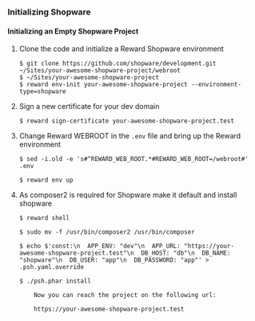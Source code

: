 ### Initializing Shopware

#### Initializing an Empty Shopware Project

1. Clone the code and initialize a Reward Shopware environment

    ``` shell
    $ git clone https://github.com/shopware/development.git ~/Sites/your-awesome-shopware-project/webroot
    $ ~/Sites/your-awesome-shopware-project
    $ reward env-init your-awesome-shopware-project --environment-type=shopware
    ```

2. Sign a new certificate for your dev domain

    ``` shell
    $ reward sign-certificate your-awesome-shopware-project.test
    ```

3. Change Reward WEBROOT in the `.env` file and bring up the Reward environment

    ``` shell
    $ sed -i.old -e 's#^REWARD_WEB_ROOT.*#REWARD_WEB_ROOT=/webroot#' .env

    $ reward env up
    ```

4. As composer2 is required for Shopware make it default and install shopware

    ``` shell
    $ reward shell

    $ sudo mv -f /usr/bin/composer2 /usr/bin/composer

    $ echo $'const:\n  APP_ENV: "dev"\n  APP_URL: "https://your-awesome-shopware-project.test"\n  DB_HOST: "db"\n  DB_NAME: "shopware"\n  DB_USER: "app"\n  DB_PASSWORD: "app"' > .psh.yaml.override

    $ ./psh.phar install
    ```

    ``` ...note::
        Now you can reach the project on the following url:

        https://your-awesome-shopware-project.test
    ```
